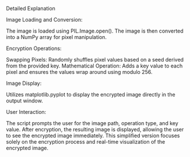 Detailed Explanation

Image Loading and Conversion:

The image is loaded using PIL.Image.open(). The image is then converted into a NumPy array for pixel manipulation.

Encryption Operations:

Swapping Pixels: Randomly shuffles pixel values based on a seed derived from the provided key. Mathematical Operation: Adds a key value to each pixel and ensures the values wrap around using modulo 256.

Image Display:

Utilizes matplotlib.pyplot to display the encrypted image directly in the output window.

User Interaction:

The script prompts the user for the image path, operation type, and key value. After encryption, the resulting image is displayed, allowing the user to see the encrypted image immediately. This simplified version focuses solely on the encryption process and real-time visualization of the encrypted image.
